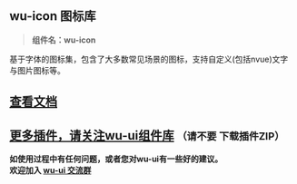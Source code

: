 ## wu-icon 图标库

> **组件名：wu-icon**

基于字体的图标集，包含了大多数常见场景的图标，支持自定义(包括nvue)文字与图片图标等。

## <a href="https://wu.geeks.ink/zh-CN/components/icon" target="_blank">查看文档</a>

## [更多插件，请关注wu-ui组件库](https://ext.dcloud.net.cn/plugin?name=wuui) <small>（请不要 下载插件ZIP）</small>
**如使用过程中有任何问题，或者您对wu-ui有一些好的建议。<br>欢迎加入 [wu-ui 交流群](https://wu.geeks.ink/zh-CN/components/qqFeedBack.html)**